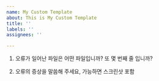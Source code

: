 ```yaml
---
name: My Custom Template
about: This is My Custom Template
title: ''
labels: ''
assignees: ''

---
```


1. 오류가 일어난 파일은 어떤 파일입니까? 또 몇 번째 줄 입니까?



2. 오류의 증상을 말씀해 주세요, 가능하면 스크린샷 포함
